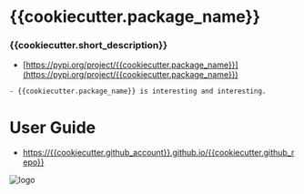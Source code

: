 # {{cookiecutter.package_name}}
### {{cookiecutter.short_description}}

- [https://pypi.org/project/{{cookiecutter.package_name}}](https://pypi.org/project/{{cookiecutter.package_name}})

```
- {{cookiecutter.package_name}} is interesting and interesting.
```

# User Guide
- [https://{{cookiecutter.github_account}}.github.io/{{cookiecutter.github_repo}}](https://{{cookiecutter.github_account}}.github.io/{{cookiecutter.github_repo}})

![logo](https://{{cookiecutter.github_account}}.github.io/{{cookiecutter.github_repo}}/img/social_preview.png)
